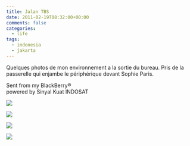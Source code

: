 ```yaml
---
title: Jalan TBS
date: 2011-02-19T08:32:00+00:00
comments: false
categories:
  - life
tags:
  - indonesia
  - jakarta
---
```

Quelques photos de mon environnement a la sortie du bureau. Pris de la passerelle qui enjambe le périphérique devant Sophie Paris.  

Sent from my BlackBerry®  
powered by Sinyal Kuat INDOSAT

![](_media/tbs1.jpg)

![](_media/tbs2.jpg)

![](_media/tbs3.jpg)

![](_media/tbs4.jpg)